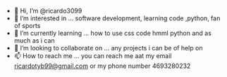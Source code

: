 - 👋 Hi, I’m @ricardo3099
- 👀 I’m interested in ... software development, learning code ,python, fan of sports
- 🌱 I’m currently learning ... how to use css code hmml python and as much as i can
- 💞️ I’m looking to collaborate on ... any projects i can be of help on
- 📫 How to reach me ... you can reach me aat my email ricardotyb99@gmail.com or my phone number 4693280232

<!---
ricardo3099/ricardo3099 is a ✨ special ✨ repository because its `README.md` (this file) appears on your GitHub profile.
You can click the Preview link to take a look at your changes.
--->
